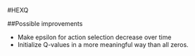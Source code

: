 #HEXQ

##Possible improvements

- Make epsilon for action selection decrease over time
- Initialize Q-values in a more meaningful way than all zeros.
